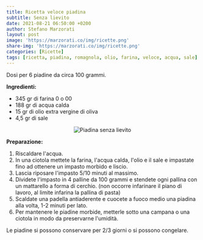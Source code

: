 ```yaml
---
title: Ricetta veloce piadina
subtitle: Senza lievito
date: 2021-08-21 06:50:00 +0200
author: Stefano Marzorati
layout: post
image: 'https://marzorati.co/img/ricette.png'
share-img: 'https://marzorati.co/img/ricette.png'
categories: [Ricette]
tags: [ricetta, piadina, romagnola, olio, farina, veloce, acqua, sale]
---
```

Dosi per 6 piadine da circa 100 grammi.   

**Ingredienti:**   

  - 345 gr di farina 0 o 00
  - 188 gr di acqua calda
  - 15 gr di olio extra vergine di oliva
  - 4,5 gr di sale

<center><img src="https://marzorati.co/img/post/piadina.jpg" alt="Piadina senza lievito"></center>  

**Preparazione:**   
  
1. Riscaldare l'acqua.   
2. In una ciotola mettete la farina, l'acqua calda, l'olio e il sale e impastate fino ad ottenere un impasto morbido e liscio.   
3. Lascia riposare l'impasto 5/10 minuti al massimo.   
4. Dividete l'impasto in 4 palline da 100 grammi e stendete ogni pallina con un mattarello a forma di cerchio. (non occorre infarinare il piano di lavoro, al limite infarina la pallina di pasta)    
5. Scaldate una padella antiaderente e cuocete a fuoco medio una piadina alla volta, 1-2 minuti per lato.   
6. Per mantenere le piadine morbide, metterle sotto una campana o una ciotola in modo da preservarne l'umidità.

Le piadine si possono conservare per 2/3 giorni o si possono congelare.    
